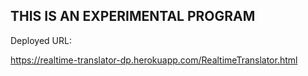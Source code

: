 ## THIS IS AN EXPERIMENTAL PROGRAM

Deployed URL:

https://realtime-translator-dp.herokuapp.com/RealtimeTranslator.html
